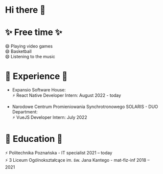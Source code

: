 # Hi there 👋

# ✨ Free time ✨
😄 Playing video games  
😄 Basketball  
😄 Listening to the music  


# 👔 Experience 👔
- Expansio Software House:  
⚡ React Native Developer Intern: August 2022 - today

- Narodowe Centrum Promieniowania Synchrotronowego SOLARIS - DUO Department:  
⚡ VueJS Developer Intern: July 2022

# 🏫 Education 🏫
⚡ Politechnika Poznańska - IT specialist 2021 – today  
⚡ 3 Liceum Ogólnokształcące im. św. Jana Kantego - mat-fiz-inf 2018 – 2021  

<!--
**AleksandraKoz/AleksandraKoz** is a ✨ _special_ ✨ repository because its `README.md` (this file) appears on your GitHub profile.

Here are some ideas to get you started:

- 🔭 I’m currently working on ...
- 🌱 I’m currently learning ...
- 👯 I’m looking to collaborate on ...
- 🤔 I’m looking for help with ...
- 💬 Ask me about ...
- 📫 How to reach me: ...
- 😄 Pronouns: ...
- ⚡ Fun fact: ...
-->
